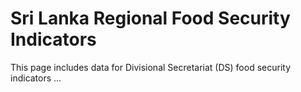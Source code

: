 # Sri Lanka Regional Food Security Indicators 

This page includes data for Divisional Secretariat (DS) food security indicators ... 
